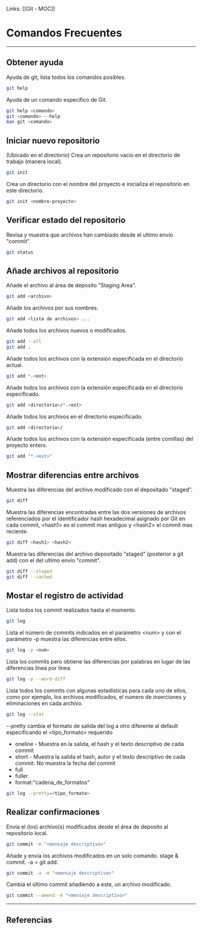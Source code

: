Links: [[Git - MOC]]

# Comandos Frecuentes
---

## Obtener ayuda

Ayuda de git, lista todos los comandos posibles.
```bash
git help
```

Ayuda de un comando especifico de Git.
```bash
git help <comando>
git <comando> --help
man git <comando>
```

## Iniciar nuevo repositorio

(Ubicado en el directorio) Crea un repositorio vacío en el directorio de trabajo (manera local).
```bash
git init
```

Crea un directorio con el nombre del proyecto e inicializa el repositorio en este directorio.
```bash
git init <nombre-proyecto>
```

## Verificar estado del repositorio

Revisa y muestra que archivos han cambiado desde el ultimo envío "commit".
```bash
git status
```

## Añade archivos al repositorio

Añade el archivo al área de deposito "Staging Area".
```bash
git add <archivo>
```

Añade los archivos por sus nombres.
```bash
git add <lista de archivos> ...
```

Añade todos los archivos nuevos o modificados.
```bash
git add --all
git add .
```

Añade todos los archivos con la extensión especificada en el directorio actual.
```bash
git add *.<ext>
```

Añade todos los archivos con la extensión especificada en el directorio especificado.
```bash
git add <directorio>/*.<ext>
```

Añade todos los archivos en el directorio especificado.
```bash
git add <directorio>/
```

Añade todos los archivos con la extensión especificada (entre comillas) del proyecto entero.
```bash
git add "*.<ext>"
```

## Mostrar diferencias entre archivos

Muestra las diferencias del archivo modificado con el depositado "staged".
```bash
git diff
```

Muestra las diferencias encontradas entre las dos versiones de archivos referenciados por el identificador hash hexadecimal asignado por Git en cada commit, \<hash1\> es el commit mas antiguo y \<hash2\> el commit mas reciente.
```bash
git diff <hash1> <hash2>
```

Muestra las diferencias del archivo depositado "staged" (posterior a git add) con el del ultimo envío "commit".
```bash
git diff --staged
git diff --cached
```

## Mostar el registro de actividad

Lista todos los commit realizados hasta el momento.
```bash
git log
```

Lista el número de commits indicados en el parámetro \<num\> y con el parámetro -p muestra las diferencias entre ellos.
```bash
git log -p <num>
```

Lista los commits pero obtiene las diferencias por palabras en lugar de las diferencias línea por línea.
```bash
git log -p --word-diff
```

Lista todos los commits con algunas estadísticas para cada uno de ellos, como por ejemplo, los archivos modificados, el numero de inserciones y eliminaciones en cada archivo.
```bash
git log --stat
```

--pretty cambia el formato de salida del log a otro diferente al default especificando el <tipo_formato> requerido
- oneline - Muestra en la salida, el hash y el texto descriptivo de cada commit
- short - Muestra la salida el hash, autor y el texto descriptivo de cada commit. No muestra la fecha del commit
- full
- fuller
- format:"cadena_de_formatos"
```bash
git log --pretty=<tipo_formato>
```

## Realizar confirmaciones

Envía el (los) archivo(s) modificados desde el área de deposito al repositorio local.
```bash
git commit -m "<mensaje descriptivo>"
```

Añade y envía los archivos modificados en un solo comando. stage & commit. -a = git add.
```bash
git commit -a -m "<mensaje descriptivo>"
```

Cambia el último commit añadiendo a este, un archivo modificado.
```bash
git commit --amend -m "<mensaje descriptivo>"
```

---

## Referencias